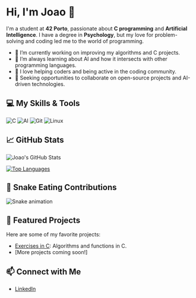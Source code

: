 # Hi, I'm Joao 👋

I'm a student at **42 Porto**, passionate about **C programming** and **Artificial Intelligence**. I have a degree in **Psychology**, but my love for problem-solving and coding led me to the world of programming.

- 🔭 I’m currently working on improving my algorithms and C projects.
- 🌱 I’m always learning about AI and how it intersects with other programming languages.
- 🤝 I love helping coders and being active in the coding community.
- 💼 Seeking opportunities to collaborate on open-source projects and AI-driven technologies.

## 💻 My Skills & Tools

![C](https://img.shields.io/badge/C-00599C?style=for-the-badge&logo=c&logoColor=white)
![AI](https://img.shields.io/badge/Artificial%20Intelligence-AI-blue)
![Git](https://img.shields.io/badge/Git-F05032?style=for-the-badge&logo=git&logoColor=white)
![Linux](https://img.shields.io/badge/Linux-FCC624?style=for-the-badge&logo=linux&logoColor=black)

## 📈 GitHub Stats

![Joao's GitHub Stats](https://github-readme-stats.vercel.app/api?username=joaovbrolcarneiro&show_icons=true&theme=radical)

[![Top Languages](https://github-readme-stats.vercel.app/api/top-langs/?username=joaovbrolcarneiro&layout=compact)](https://github.com/joaovbrolcarneiro/)

## 🐍 Snake Eating Contributions

![Snake animation](https://github.com/joaovbrolcarneiro/joaovbrolcarneiro/blob/output/github-contribution-grid-snake.svg)

## 📝 Featured Projects
Here are some of my favorite projects:
- [Exercises in C](https://github.com/joaovbrolcarneiro/Exercises-in-C): Algorithms and functions in C.
- [More projects coming soon!]

## 📫 Connect with Me
- [LinkedIn](https://www.linkedin.com/in/joaovbrol)
